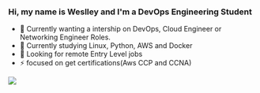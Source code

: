 ### Hi, my name is Weslley and I'm a DevOps Engineering Student

- 🔭 Currently wanting a intership on DevOps, Cloud Engineer or Networking Engineer Roles.
- 🌱 Currently studying Linux, Python, AWS and Docker
- 👯 Looking for remote Entry Level jobs
- ⚡ focused on get certifications(Aws CCP and CCNA)

<div>
  <a href"https://github.com/Weslley-Stein"/>
  <img src="https://github-readme-stats.vercel.app/api?username=weslley-stein&show_icons=true&theme=radical"/>
  <img src"https://github-readme-stats.vercel.app/api/top-langs/?username=weslley-stein&layout=compact&theme=radical"/>
</div>



